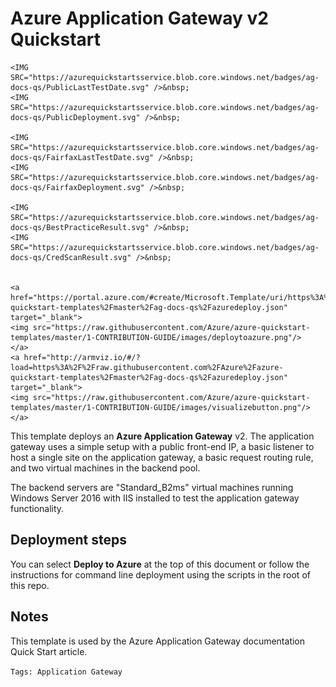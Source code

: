 # Azure Application Gateway v2 Quickstart

    <IMG SRC="https://azurequickstartsservice.blob.core.windows.net/badges/ag-docs-qs/PublicLastTestDate.svg" />&nbsp;
    <IMG SRC="https://azurequickstartsservice.blob.core.windows.net/badges/ag-docs-qs/PublicDeployment.svg" />&nbsp;

    <IMG SRC="https://azurequickstartsservice.blob.core.windows.net/badges/ag-docs-qs/FairfaxLastTestDate.svg" />&nbsp;
    <IMG SRC="https://azurequickstartsservice.blob.core.windows.net/badges/ag-docs-qs/FairfaxDeployment.svg" />&nbsp;
    
    <IMG SRC="https://azurequickstartsservice.blob.core.windows.net/badges/ag-docs-qs/BestPracticeResult.svg" />&nbsp;
    <IMG SRC="https://azurequickstartsservice.blob.core.windows.net/badges/ag-docs-qs/CredScanResult.svg" />&nbsp;
    
    
    <a href="https://portal.azure.com/#create/Microsoft.Template/uri/https%3A%2F%2Fraw.githubusercontent.com%2FAzure%2Fazure-quickstart-templates%2Fmaster%2Fag-docs-qs%2Fazuredeploy.json" target="_blank">
    <img src="https://raw.githubusercontent.com/Azure/azure-quickstart-templates/master/1-CONTRIBUTION-GUIDE/images/deploytoazure.png"/>
    </a>
    <a href="http://armviz.io/#/?load=https%3A%2F%2Fraw.githubusercontent.com%2FAzure%2Fazure-quickstart-templates%2Fmaster%2Fag-docs-qs%2Fazuredeploy.json" target="_blank">
    <img src="https://raw.githubusercontent.com/Azure/azure-quickstart-templates/master/1-CONTRIBUTION-GUIDE/images/visualizebutton.png"/>
    </a>

This template deploys an **Azure Application Gateway** v2. The application gateway uses a simple setup with a public front-end IP, a basic listener to host a single site on the application gateway, a basic request routing rule, and two virtual machines in the backend pool.

The backend servers are "Standard_B2ms" virtual machines running Windows Server 2016 with IIS installed to test the application gateway functionality.

## Deployment steps

You can select **Deploy to Azure** at the top of this document or follow the instructions for command line deployment using the scripts in the root of this repo.

## Notes

This template is used by the Azure Application Gateway documentation Quick Start article.

`Tags: Application Gateway`